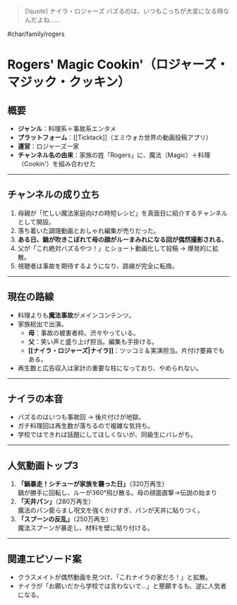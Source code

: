 > [!quote] ナイラ・ロジャーズ
> バズるのは、いつもこっちが大変になる時なんだよね……

#char/family/rogers 
# Rogers' Magic Cookin'（ロジャーズ・マジック・クッキン）

## 概要
- **ジャンル**：料理系＋事故系エンタメ
- **プラットフォーム**：[[Ticktack]]（エミウォカ世界の動画投稿アプリ）
- **運営**：ロジャーズ一家
- **チャンネル名の由来**：家族の姓「Rogers」に、魔法（Magic）＋料理（Cookin'）を組み合わせた

---

## チャンネルの成り立ち
1. 母親が「忙しい魔法家庭向けの時短レシピ」を真面目に紹介するチャンネルとして開設。
2. 落ち着いた調理動画とおしゃれ編集が売りだった。
3. **ある日、鍋が吹きこぼれて母の顔がルーまみれになる回が偶然撮影される**。
4. 父が「これ絶対バズるやつ！」とショート動画化して投稿 → 爆発的に拡散。
5. 視聴者は事故を期待するようになり、路線が完全に転換。

---

## 現在の路線
- 料理よりも**魔法事故**がメインコンテンツ。
- 家族総出で出演。
    - **母**：事故の被害者枠。渋々やっている。
    - **父**：笑い声と盛り上げ担当。編集も手掛ける。
    - **[[ナイラ・ロジャーズ|ナイラ]]**：ツッコミ＆実演担当。片付け要員でもある。
- 再生数と広告収入は家計の重要な柱になっており、やめられない。

---

## ナイラの本音
- バズるのはいつも事故回 → 後片付けが地獄。
- ガチ料理回は再生数が落ちるので複雑な気持ち。
- 学校ではできれば話題にしてほしくないが、同級生にバレがち。

---

## 人気動画トップ3
1. **「鍋暴走！シチューが家族を襲った日」**（320万再生）  
   鍋が勝手に回転し、ルーが360°飛び散る。母の顔面直撃→伝説の始まり
3. **「天井パン」**（280万再生）  
   魔法のパン膨らまし呪文を強くかけすぎ、パンが天井に貼りつく。
5. **「スプーンの反乱」**（250万再生）  
   魔法スプーンが暴走し、材料を壁に貼り付ける。

---

## 関連エピソード案
- クラスメイトが偶然動画を見つけ、「これナイラの家だろ！」と拡散。
- ナイラが「お願いだから学校では言わないで…」と懇願するも、逆に人気者になる。
